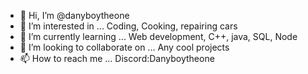- 👋 Hi, I’m @danyboytheone
- 👀 I’m interested in ... Coding, Cooking, repairing cars
- 🌱 I’m currently learning ... Web development, C++, java, SQL, Node
- 💞️ I’m looking to collaborate on ... Any cool projects
- 📫 How to reach me ... Discord:Danyboytheone

<!---
danyboytheone/danyboytheone is a ✨ special ✨ repository because its `README.md` (this file) appears on your GitHub profile.
You can click the Preview link to take a look at your changes.
--->
